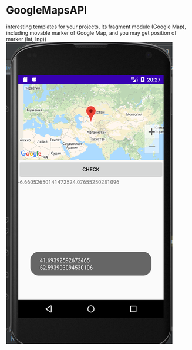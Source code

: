 # GoogleMapsAPI
interesting templates for your projects, its fragment module (Google Map), including movable marker of Google Map, and you  may get position of marker (lat, lng))
![](https://github.com/Ars4Mars/GoogleMapsAPI/blob/master/Screenshot_23.png)
